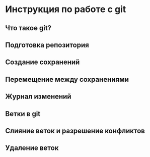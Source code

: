 # Инструкция по работе с git

## Что такое git?


## Подготовка репозитория 



## Создание сохранений 


## Перемещение между сохранениями 

## Журнал изменений 

## Ветки в git 

## Слияние веток и разрешение конфликтов 

## Удаление веток 
